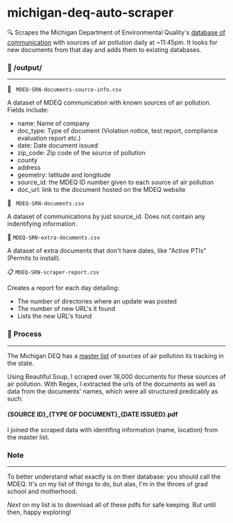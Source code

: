 # michigan-deq-auto-scraper
 :mag: Scrapes the Michigan Department of Environmental Quality's [database of communication](https://www.deq.state.mi.us/aps/downloads/SRN/) with sources of air pollution daily at ~11:45pm.
 It looks for new documents from that day and adds them to existing databases.

 
 ### :open_file_folder: /output/
 ---
:gem: ` MDEQ-SRN-documents-source-info.csv`

A dataset of MDEQ communication with known sources of air pollution. Fields include:
- name: Name of company
- doc_type: Type of document (Violation notice, test report, compliance evaluation report etc.)
- date: Date document issued
- zip_code: Zip code of the source of pollution
- county
- address
- geometry: latitude and longitude
- source_id: the MDEQ ID number given to each source of air pollution
- doc_url: link to the document hosted on the MDEQ website
 
:blue_book: ` MDEQ-SRN-documents.csv`

A dataset of communications by just source_id. Does not contain any indentifying information.

:green_book: `MDEQ-SRN-extra-documents.csv`

A dataset of extra documents that don't have dates, like "Active PTIs" (Permits to install).

:clipboard: `MDEQ-SRN-scraper-report.csv`

Creates a report for each day detailing:
- The number of directories where an update was posted
- The number of new URL's it found 
- Lists the new URL's found


### :nut_and_bolt: Process
---
The Michigan DEQ has a [master list](https://www.deq.state.mi.us/aps/downloads/SRN/Sources_By_ZIP.pdf) of sources of air pollution its tracking in the state.

Using Beautiful Soup, I scraped over 18,000 documents for these sources of air pollution. With Regex, I extracted the urls of the documents as well as data from the documents' names, which were all structured predicably as such:

#### {SOURCE ID}\_{TYPE OF DOCUMENT}\_{DATE ISSUED}.pdf

I joined the scraped data with identifing information (name, location) from the master list.

### Note
---
To better understand what exactly is on their database: you should call the MDEQ. It's on my list of things to do, but alas, I'm in the throes of grad school and motherhood.

*Next* on my list is to download all of these pdfs for safe keeping. But until then, happy exploring!
